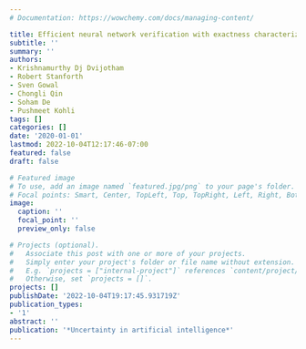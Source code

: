 ```yaml
---
# Documentation: https://wowchemy.com/docs/managing-content/

title: Efficient neural network verification with exactness characterization
subtitle: ''
summary: ''
authors:
- Krishnamurthy Dj Dvijotham
- Robert Stanforth
- Sven Gowal
- Chongli Qin
- Soham De
- Pushmeet Kohli
tags: []
categories: []
date: '2020-01-01'
lastmod: 2022-10-04T12:17:46-07:00
featured: false
draft: false

# Featured image
# To use, add an image named `featured.jpg/png` to your page's folder.
# Focal points: Smart, Center, TopLeft, Top, TopRight, Left, Right, BottomLeft, Bottom, BottomRight.
image:
  caption: ''
  focal_point: ''
  preview_only: false

# Projects (optional).
#   Associate this post with one or more of your projects.
#   Simply enter your project's folder or file name without extension.
#   E.g. `projects = ["internal-project"]` references `content/project/deep-learning/index.md`.
#   Otherwise, set `projects = []`.
projects: []
publishDate: '2022-10-04T19:17:45.931719Z'
publication_types:
- '1'
abstract: ''
publication: '*Uncertainty in artificial intelligence*'
---
```

